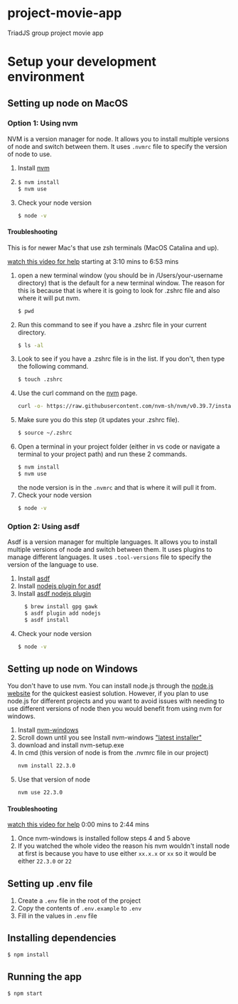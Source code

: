 # project-movie-app
TriadJS group project movie app


# Setup your development environment

## Setting up node on MacOS

### Option 1: Using nvm

NVM is a version manager for node. It allows you to install multiple versions of node and switch between them.
It uses `.nvmrc` file to specify the version of node to use.

1. Install [nvm](https://github.com/nvm-sh/nvm)
2. ```sh
   $ nvm install
   $ nvm use
    ```
3. Check your node version
    ```sh
    $ node -v
    ```

#### Troubleshooting

This is for newer Mac's that use zsh terminals (MacOS Catalina and up).

[watch this video for help](https://www.youtube.com/watch?v=S8ovFOnB4Sg&t=190s) starting at 3:10 mins to 6:53 mins

1. open a new terminal window (you should be in /Users/your-username directory) that is the default for a new terminal window. The reason for this is because that is where it is going to look for .zshrc file and also where it will put nvm.
    ```sh
    $ pwd
    ```
2. Run this command to see if you have a .zshrc file in your current directory.
    ```sh
    $ ls -al
    ```
3. Look to see if you have a .zshrc file is in the list. If you don't, then type the following command.
    ```sh
    $ touch .zshrc
    ```
4. Use the curl command on the [nvm](https://github.com/nvm-sh/nvm) page.
    ```sh
    curl -o- https://raw.githubusercontent.com/nvm-sh/nvm/v0.39.7/install.sh | bash
    ```
5. Make sure you do this step (it updates your .zshrc file).
    ```sh
    $ source ~/.zshrc
    ```
6. Open a terminal in your project folder (either in vs code or navigate a terminal to your project path) and run these 2 commands.
    ```sh
    $ nvm install
    $ nvm use
    ``` 
    the node version is in the `.nvmrc` and that is where it will pull it from.
7. Check your node version
    ```sh
    $ node -v
    ```

### Option 2: Using asdf

Asdf is a version manager for multiple languages. It allows you to install multiple versions of node and switch between them.
It uses plugins to manage different languages.  It uses `.tool-versions` file to specify the version of the language to use.

1. Install [asdf](https://asdf-vm.com/guide/getting-started.html)
2. Install [nodejs plugin for asdf](https://github.com/asdf-vm/asdf-nodejs/)
3. Install [asdf nodejs plugin](https://asdf-vm.com/guide/getting-started.html#_4-install-a-plugin) 
    ```sh
      $ brew install gpg gawk
      $ asdf plugin add nodejs
      $ asdf install
    ``` 
4. Check your node version
    ```sh
    $ node -v
    ```

## Setting up node on Windows

You don't have to use nvm. You can install node.js through the [node.js website](https://nodejs.org/en/download/prebuilt-installer) for the quickest easiest solution. However, if you plan to use node.js for different projects and you want to avoid issues with needing to use different versions of node then you would benefit from using nvm for windows.

1. Install [nvm-windows](https://github.com/coreybutler/nvm-windows)
2. Scroll down until you see Install nvm-windows ["latest installer"](https://github.com/coreybutler/nvm-windows/releases)
3. download and install nvm-setup.exe
4. In cmd (this version of node is from the .nvmrc file in our project)
    ```sh
    nvm install 22.3.0 
    ```
5. Use that version of node
    ```sh
    nvm use 22.3.0
    ```
#### Troubleshooting

[watch this video for help](https://www.youtube.com/watch?v=KW7_F-6Vsa8) 0:00 mins to 2:44 mins

1. Once nvm-windows is installed follow steps 4 and 5 above
2. If you watched the whole video the reason his nvm wouldn't install node at first is because you have to use either
    `xx.x.x` or `xx` so it would be either `22.3.0` or `22`

## Setting up .env file

1. Create a `.env` file in the root of the project
2. Copy the contents of `.env.example` to `.env`
3. Fill in the values in `.env` file

## Installing dependencies

```sh
$ npm install
```

## Running the app

```sh
$ npm start
```
